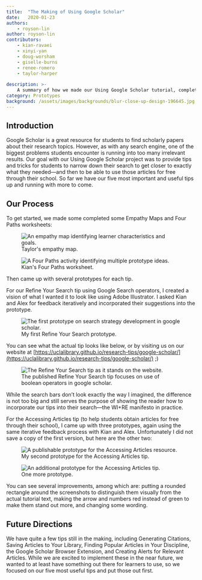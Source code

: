 ```yaml
---
title:  "The Making of Using Google Scholar"
date:   2020-01-23
authors:
    - royson-lin
author: royson-lin
contributors:
    - kian-ravaei
    - xinyi-yan
    - doug-worsham
    - giselle-burns
    - renee-romero
    - taylor-harper
    
description: >-
    A summary of how we made our Using Google Scholar tutorial, complete with prototypes.
category: Prototypes
background: /assets/images/backgrounds/blur-close-up-design-196645.jpg
---
```


## Introduction

Google Scholar is a great resource for students to find scholarly papers about their research topics. However, as with any search engine, one of the biggest problems students encounter is running into too many irrelevant results. Our goal with our Using Google Scholar project was to provide tips and tricks for students to narrow down their search to get closer to exactly what they needed—and then to be able to use those articles for free through their school. So far we have our five most important and useful tips up and running with more to come.

## Our Process

To get started, we made some completed some Empathy Maps and Four Paths worksheets:

<figure class="figure border border-primary shadow mt-3">
  <img src="{{ '/assets/images/google-scholar-reflection/taylor-empathy-map.jpg' | relative_url }}" class="figure-img img-fluid rounded" alt="An empathy map identifying learner characteristics and goals.">
  <figcaption class="figure-caption text-right">Taylor's empathy map.</figcaption>
</figure>

<figure class="figure border border-primary shadow mt-3">
  <img src="{{ '/assets/images/google-scholar-reflection/kian-four-paths.jpg' | relative_url }}" class="figure-img img-fluid rounded" alt="A Four Paths activity identifying multiple prototype ideas.">
  <figcaption class="figure-caption text-right">Kian's Four Paths worksheet.</figcaption>
</figure>

Then came up with several prototypes for each tip.

For our Refine Your Search tip using Google Search operators, I created a vision of what I wanted it to look like using Adobe Illustrator. I asked Kian and Alex for feedback iteratively and incorporated their suggestions into the prototype.

<figure class="figure border border-primary shadow mt-3">
  <img src="{{ '/assets/images/google-scholar-reflection/refine-your-search-prototype.png' | relative_url }}" class="figure-img img-fluid rounded" alt="The first prototype on search strategy development in google scholar.">
  <figcaption class="figure-caption text-right">My first Refine Your Search prototype.</figcaption>
</figure>

You can see what the actual tip looks like below, or by visiting us on our website at [https://uclalibrary.github.io/research-tips/google-scholar/](https://uclalibrary.github.io/research-tips/google-scholar/) ;)

<figure class="figure border border-primary shadow mt-3">
  <img src="{{ '/assets/images/google-scholar-reflection/refine-your-search-result.png' | relative_url }}" class="figure-img img-fluid rounded" alt="The Refine Your Search tip as it stands on the website.">
  <figcaption class="figure-caption text-right">The published Refine Your Search tip focuses on use of boolean operators in google scholar.</figcaption>
</figure>

While the search bars don’t look exactly the way I imagined, the difference is not too big and still serves the purpose of showing the reader how to incorporate our tips into their search—the WI+RE manifesto in practice.

For the Accessing Articles tip (to help students obtain articles for free through their school), I came up with three prototypes, again using the same iterative feedback process with Kian and Alex. Unfortunately I did not save a copy of the first version, but here are the other two:

<figure class="figure border border-primary shadow mt-3">
  <img src="{{ '/assets/images/google-scholar-reflection/accessing-articles-v1.png' | relative_url }}" class="figure-img img-fluid rounded" alt="A publishable prototype for the Accessing Articles resource.">
  <figcaption class="figure-caption text-right">My second prototype for the Accessing Articles tip.</figcaption>
</figure>

<figure class="figure border border-primary shadow mt-3">
  <img src="{{ '/assets/images/google-scholar-reflection/accessing-articles-v2.png' | relative_url }}" class="figure-img img-fluid rounded" alt="An additional prototype for the Accessing Articles tip.">
  <figcaption class="figure-caption text-right">One more prototype.</figcaption>
</figure>

You can see several improvements, among which are: putting a rounded rectangle around the screenshots to distinguish them visually from the actual tutorial text, making the arrow and numbers red instead of green to make them stand out more, and changing some wording.

## Future Directions

We have quite a few tips still in the making, including Generating Citations, Saving Articles to Your Library, Finding Popular Articles in Your Discipline, the Google Scholar Browser Extension, and Creating Alerts for Relevant Articles. While we are excited to implement these in the near future, we wanted to at least have something out there for learners to use, so we focused on our five most useful tips and put those out first.
